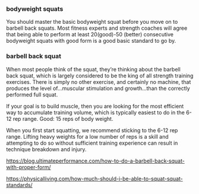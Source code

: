 ### bodyweight squats
You should master the basic bodyweight squat before you move on to barbell back squats. Most fitness experts and strength coaches will agree that being able to perform at least 20(good)-50 (better) consecutive bodyweight squats with good form is a good basic standard to go by. 

### barbell back squat

When most people think of the squat, they’re thinking about the barbell back squat, which is largely considered to be the king of all strength training exercises. There is simply no other exercise, and certainly no machine, that produces the level of…muscular stimulation and growth…than the correctly performed full squat.

If your goal is to build muscle, then you are looking for the most efficient way to accumulate training volume, which is typically easiest to do in the 6-12 rep range.
Good:  15 reps of body weight.

When you first start squatting, we recommend sticking to the 6-12 rep range. Lifting heavy weights for a low number of reps is a skill and attempting to do so without sufficient training experience can result in technique breakdown and injury.

https://blog.ultimateperformance.com/how-to-do-a-barbell-back-squat-with-proper-form/

https://physicalliving.com/how-much-should-i-be-able-to-squat-squat-standards/


